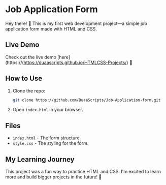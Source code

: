 # Job Application Form

Hey there! 🌟 This is my first web development project—a simple job application form made with HTML and CSS.

## Live Demo

Check out the live demo [here](https://(https://duaascripts.github.io/HTMLCSS-Projects/) 🎉

## How to Use

1. Clone the repo:
   ```bash
   git clone https://github.com/DuaaScripts/Job-Application-form.git
   ```
2. Open `index.html` in your browser.

## Files

- `index.html` - The form structure.
- `style.css` - The styling for the form.

## My Learning Journey

This project was a fun way to practice HTML and CSS. I'm excited to learn more and build bigger projects in the future! 🚀
